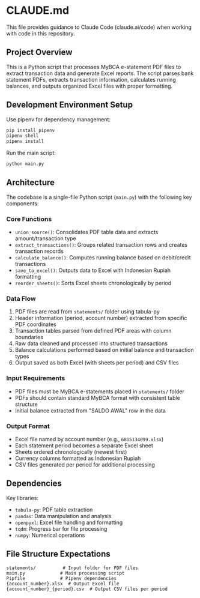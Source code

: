 # CLAUDE.md

This file provides guidance to Claude Code (claude.ai/code) when working with code in this repository.

## Project Overview

This is a Python script that processes MyBCA e-statement PDF files to extract transaction data and generate Excel reports. The script parses bank statement PDFs, extracts transaction information, calculates running balances, and outputs organized Excel files with proper formatting.

## Development Environment Setup

Use pipenv for dependency management:

```bash
pip install pipenv
pipenv shell
pipenv install
```

Run the main script:
```bash
python main.py
```

## Architecture

The codebase is a single-file Python script (`main.py`) with the following key components:

### Core Functions
- `union_source()`: Consolidates PDF table data and extracts amount/transaction type
- `extract_transactions()`: Groups related transaction rows and creates transaction records
- `calculate_balance()`: Computes running balance based on debit/credit transactions
- `save_to_excel()`: Outputs data to Excel with Indonesian Rupiah formatting
- `reorder_sheets()`: Sorts Excel sheets chronologically by period

### Data Flow
1. PDF files are read from `statements/` folder using tabula-py
2. Header information (period, account number) extracted from specific PDF coordinates
3. Transaction tables parsed from defined PDF areas with column boundaries
4. Raw data cleaned and processed into structured transactions
5. Balance calculations performed based on initial balance and transaction types
6. Output saved as both Excel (with sheets per period) and CSV files

### Input Requirements
- PDF files must be MyBCA e-statements placed in `statements/` folder
- PDFs should contain standard MyBCA format with consistent table structure
- Initial balance extracted from "SALDO AWAL" row in the data

### Output Format
- Excel file named by account number (e.g., `6815134099.xlsx`)
- Each statement period becomes a separate Excel sheet
- Sheets ordered chronologically (newest first)
- Currency columns formatted as Indonesian Rupiah
- CSV files generated per period for additional processing

## Dependencies

Key libraries:
- `tabula-py`: PDF table extraction
- `pandas`: Data manipulation and analysis
- `openpyxl`: Excel file handling and formatting
- `tqdm`: Progress bar for file processing
- `numpy`: Numerical operations

## File Structure Expectations

```
statements/          # Input folder for PDF files
main.py             # Main processing script
Pipfile             # Pipenv dependencies
{account_number}.xlsx  # Output Excel file
{account_number}_{period}.csv  # Output CSV files per period
```